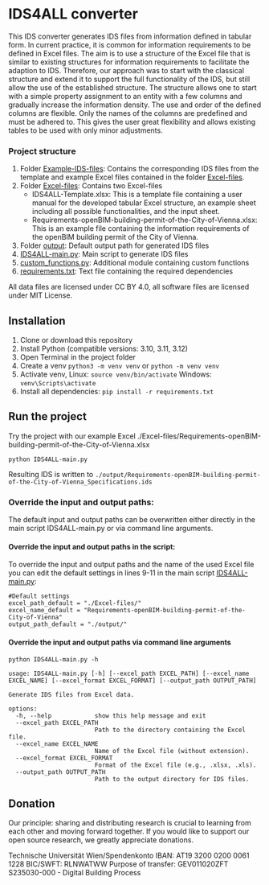 # IDS4ALL converter

This IDS converter generates IDS files from information defined in tabular form. In current practice, it is common for information requirements to be defined in Excel files. The aim is to use a structure of the Excel file that is similar to existing structures for information requirements to facilitate the adaption to IDS. Therefore, our approach was to start with the classical structure and extend it to support the full functionality of the IDS, but still allow the use of the established structure. The structure allows one to start with a simple property assignment to an entity with a few columns and gradually increase the information density. The use and order of the defined columns are flexible. Only the names of the columns are predefined and must be adhered to. This gives the user great flexibility and allows existing tables to be used with only minor adjustments.

### Project structure

1. Folder [Example-IDS-files](Example-IDS-files): Contains the corresponding IDS files from the template and example Excel files contained in the folder [Excel-files](Excel-files).
2. Folder [Excel-files](Excel-files): Contains two Excel-files  
    - IDS4ALL-Template.xlsx: This is a template file containing a user manual for the developed tabular Excel structure, an example sheet including all possible functionalities, and the input sheet. 
    - Requirements-openBIM-building-permit-of-the-City-of-Vienna.xlsx: This is an example file containing the information requirements of the openBIM building permit of the City of Vienna.
3. Folder [output](output): Default output path for generated IDS files
4. [IDS4ALL-main.py](IDS4ALL-main.py): Main script to generate IDS files
5. [custom_functions.py](custom_functions.py): Additional module containing custom functions
6. [requirements.txt](requirements.txt): Text file containing the required dependencies

All data files are licensed under CC BY 4.0, all software files are licensed under MIT License.

## Installation

1. Clone or download this repository
2. Install Python (compatible versions: 3.10, 3.11, 3.12)
3. Open Terminal in the project folder
4. Create a venv ``` python3 -m venv venv ``` or ``` python -m venv venv ```
5. Activate venv, Linux: ```source venv/bin/activate``` Windows: ``` venv\Scripts\activate ```
6. Install all dependencies: ```pip install -r requirements.txt```

## Run the project

Try the project with our example Excel ./Excel-files/Requirements-openBIM-building-permit-of-the-City-of-Vienna.xlsx

``` python IDS4ALL-main.py ```

Resulting IDS is written to
```./output/Requirements-openBIM-building-permit-of-the-City-of-Vienna_Specifications.ids```


### Override the input and output paths:

The default input and output paths can be overwritten either directly in the main script IDS4ALL-main.py or via command line arguments.

#### Override the input and output paths in the script:

To override the input and output paths and the name of the used Excel file you can edit the default settings in lines 9-11 in the main script [IDS4ALL-main.py](IDS4ALL-main.py):
```
#Default settings
excel_path_default = "./Excel-files/"
excel_name_default = "Requirements-openBIM-building-permit-of-the-City-of-Vienna"
output_path_default = "./output/"
```

#### Override the input and output paths via command line arguments

``` python IDS4ALL-main.py -h ```
```
usage: IDS4ALL-main.py [-h] [--excel_path EXCEL_PATH] [--excel_name EXCEL_NAME] [--excel_format EXCEL_FORMAT] [--output_path OUTPUT_PATH]

Generate IDS files from Excel data.

options:
  -h, --help            show this help message and exit
  --excel_path EXCEL_PATH
                        Path to the directory containing the Excel file.
  --excel_name EXCEL_NAME
                        Name of the Excel file (without extension).
  --excel_format EXCEL_FORMAT
                        Format of the Excel file (e.g., .xlsx, .xls).
  --output_path OUTPUT_PATH
                        Path to the output directory for IDS files.
```

## Donation

Our principle: sharing and distributing research is crucial to learning from each other and moving forward together. If you would like to support our open source research, we greatly appreciate donations.

Technische Universität Wien/Spendenkonto
IBAN: AT19 3200 0200 0061 1228
BIC/SWFT: RLNWATWW
Purpose of transfer: GEV011020ZFT S235030-000 - Digital Building Process


